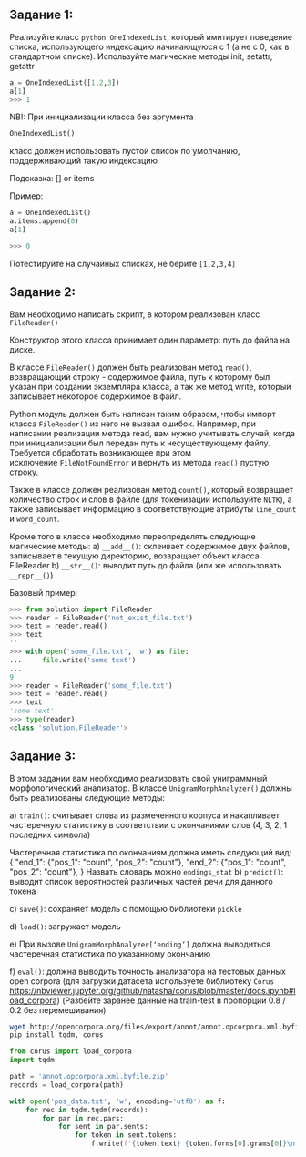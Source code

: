 ## Задание 1:

Реализуйте класс ```python OneIndexedList```, который имитирует поведение списка, использующего индексацию начинающуюся с 1 (а не с 0, как в стандартном списке). Используйте магические методы init, setattr, getattr

```python
a = OneIndexedList([1,2,3])
a[1]
>>> 1
```

NB!: 
При инициализации класса без аргумента 
```python
OneIndexedList()
```
класс должен использовать пустой список по умолчанию, поддерживающий такую индексацию

Подсказка:
[] or items

Пример:

```python
a = OneIndexedList()
a.items.append(0)
a[1]

>>> 0
```

Потестируйте на случайных списках, не берите ```[1,2,3,4]```


## Задание 2:

Вам необходимо написать скрипт, в котором реализован класс ```FileReader()```

Конструктор этого класса принимает один параметр: путь до файла на диске. 

В классе ```FileReader()``` должен быть реализован метод ```read()```, возвращающий строку - содержимое файла, путь к которому был указан при создании экземпляра класса, а так же метод write, который записывает некоторое содержимое в файл. 

Python модуль должен быть написан таким образом, чтобы импорт класса ```FileReader()``` из него не вызвал ошибок. Например, при написании реализации метода read, вам нужно учитывать случай, когда при инициализации был передан путь к несуществующему файлу. Требуется обработать возникающее при этом исключение ```FileNotFoundError``` и вернуть из метода ```read()``` пустую строку.

Также в классе должен реализован метод ```count()```, который возвращает количество строк и слов в файле (для токенизации используйте ```NLTK```), а также записывает информацию в соответствующие атрибуты ```line_count``` и ```word_count```.

Кроме того в классе необходимо переопределять следующие магические методы:
a) ```__add__()```: склеивает содержимое двух файлов, записывает в текущую директорию, возвращает объект класса FileReader
b) ```__str__()```: выводит путь до файла (или же использовать ```__repr__()```)

Базовый пример:
```python
>>> from solution import FileReader
>>> reader = FileReader('not_exist_file.txt')
>>> text = reader.read()
>>> text
''
>>> with open('some_file.txt', 'w') as file:
...     file.write('some text')
...
9
>>> reader = FileReader('some_file.txt')
>>> text = reader.read()
>>> text
'some text'
>>> type(reader)
<class 'solution.FileReader'>
```


## Задание 3:

В этом задании вам необходимо реализовать свой униграммный морфологический анализатор. В классе ```UnigramMorphAnalyzer()``` должны быть реализованы следующие методы:

 a) ```train()```: считывает слова из размеченного корпуса и накапливает частеречную статистику в соответствии с  окончаниями слов (4, 3, 2, 1 последних символа)

Частеречная статистика по окончаниям должна иметь следующий вид:
{
     "end_1": 
          {"pos_1": "count", 
           "pos_2": "count"},
     "end_2": 
          {"pos_1": "count", 
           "pos_2": "count"},
 }
Назвать словарь можно ```endings_stat```
 b) ```predict()```: выводит список вероятностей различных частей речи для данного токена 
 
 c) ```save()```: сохраняет модель с помощью библиотеки ```pickle```

 d) ```load()```: загружает модель
 
 e) При вызове  ```UnigramMorphAnalyzer[‘ending’]``` должна выводиться частеречная статистика по указанному окончанию
 
 f) ```eval()```: должна выводить точность анализатора на тестовых данных open corpora (для загрузки датасета используете библиотеку ```Corus``` https://nbviewer.jupyter.org/github/natasha/corus/blob/master/docs.ipynb#load_corpora)
(Разбейте заранее данные на train-test в пропорции 0.8 / 0.2 без перемешивания)


```bash
wget http://opencorpora.org/files/export/annot/annot.opcorpora.xml.byfile.zip
pip install tqdm, corus
```

```python
from corus import load_corpora
import tqdm

path = 'annot.opcorpora.xml.byfile.zip'
records = load_corpora(path)

with open('pos_data.txt', 'w', encoding='utf8') as f:
    for rec in tqdm.tqdm(records):
        for par in rec.pars:
            for sent in par.sents:
                for token in sent.tokens:
                    f.write(f'{token.text} {token.forms[0].grams[0]}\n')
```
